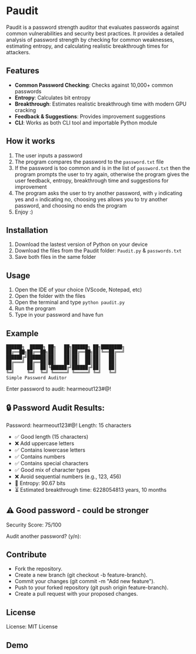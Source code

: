 # Paudit
Paudit is a password strength auditor that evaluates passwords against common vulnerabilities and security best practices. It provides a detailed analysis of password strength by checking for common weaknesses, estimating entropy, and calculating realistic breakthrough times for attackers.

## Features
- **Common Password Checking**: Checks against 10,000+ common passwords
- **Entropy**: Calculates bit entropy
- **Breakthrough**: Estimates realistic breakthrough time with modern GPU cracking
- **Feedback & Suggestions**: Provides improvement suggestions
- **CLI**: Works as both CLI tool and importable Python module
  
## How it works
1. The user inputs a password
2. The program compares the password to the `password.txt` file
3. If the password is too common and is in the list of `password.txt` then the program prompts the user to try again, otherwise the program gives the user feedback, entropy, breakthrough time and suggestions for improvement
4. The program asks the user to try another password, with `y` indicating yes and `n` indicating no, choosing yes allows you to try another password, and choosing no ends the program
5. Enjoy :)
   
## Installation
1. Download the lastest version of Python on your device
2. Download the files from the Paudit folder: `Paudit.py` & `passwords.txt`
3. Save both files in the same folder

## Usage
1. Open the IDE of your choice (VScode, Notepad, etc)
2. Open the folder with the files 
3. Open the terminal and type `python paudit.py`
4. Run the program 
5. Type in your password and have fun

## Example

    ██████╗  █████╗ ██╗   ██╗██████╗ ██╗████████╗
    ██╔══██╗██╔══██╗██║   ██║██╔══██╗██║╚══██╔══╝
    ██████╔╝███████║██║   ██║██║  ██║██║   ██║   
    ██╔═══╝ ██╔══██║██║   ██║██║  ██║██║   ██║   
    ██║     ██║  ██║╚██████╔╝██████╔╝██║   ██║   
    ╚═╝     ╚═╝  ╚═╝ ╚═════╝ ╚═════╝ ╚═╝   ╚═╝
    Simple Password Auditor

Enter password to audit: hearmeout123#@!

🔒 Password Audit Results:
------------------------------------------------------------
Password: hearmeout123#@!
Length: 15 characters
- ✅ Good length (15 characters)
- ❌ Add uppercase letters
- ✅ Contains lowercase letters
- ✅ Contains numbers
- ✅ Contains special characters
- ✅ Good mix of character types
- ❌ Avoid sequential numbers (e.g., 123, 456)
- 🔐 Entropy: 90.67 bits
- ⏳ Estimated breakthrough time: 6228054813 years, 10 months

⚠️ Good password - could be stronger
------------------------------------------------------------
Security Score: 75/100

Audit another password? (y/n):

## Contribute
- Fork the repository.
- Create a new branch (git checkout -b feature-branch).
- Commit your changes (git commit -m "Add new feature").
- Push to your forked repository (git push origin feature-branch).
- Create a pull request with your proposed changes.
  
## License
License: MIT License

## Demo

